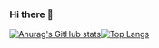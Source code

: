 ### Hi there 👋

<!--
**dabinnkim/dabinnkim** is a ✨ _special_ ✨ repository because its `README.md` (this file) appears on your GitHub profile.

Here are some ideas to get you started:

- 🔭 I’m currently working on ...
- 🌱 I’m currently learning ...
- 👯 I’m looking to collaborate on ...
- 🤔 I’m looking for help with ...
- 💬 Ask me about ...
- 📫 How to reach me: ...
- 😄 Pronouns: ...
- ⚡ Fun fact: ...
-->

[![Anurag's GitHub stats](https://github-readme-stats.vercel.app/api?username=dabinnkim)](https://github.com/anuraghazra/github-readme-stats)[![Top Langs](https://github-readme-stats.vercel.app/api/top-langs/?username=dabinnkim&layout=compact)](https://github.com/anuraghazra/github-readme-stats)
